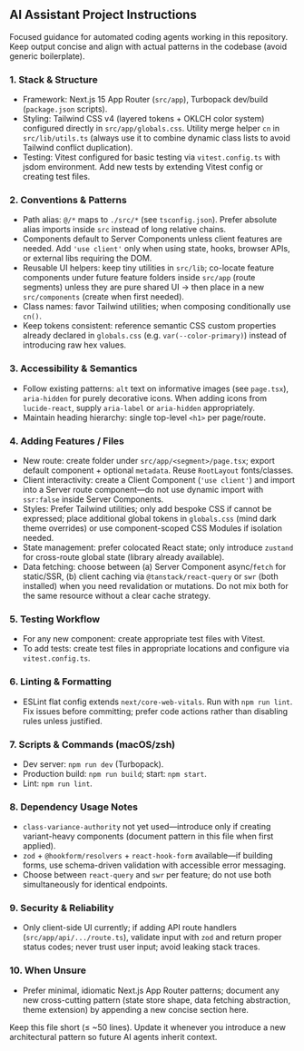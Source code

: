 ## AI Assistant Project Instructions

Focused guidance for automated coding agents working in this repository. Keep output concise and align with actual patterns in the codebase (avoid generic boilerplate).

### 1. Stack & Structure

- Framework: Next.js 15 App Router (`src/app`), Turbopack dev/build (`package.json` scripts).
- Styling: Tailwind CSS v4 (layered tokens + OKLCH color system) configured directly in `src/app/globals.css`. Utility merge helper `cn` in `src/lib/utils.ts` (always use it to combine dynamic class lists to avoid Tailwind conflict duplication).
- Testing: Vitest configured for basic testing via `vitest.config.ts` with jsdom environment. Add new tests by extending Vitest config or creating test files.

### 2. Conventions & Patterns

- Path alias: `@/*` maps to `./src/*` (see `tsconfig.json`). Prefer absolute alias imports inside `src` instead of long relative chains.
- Components default to Server Components unless client features are needed. Add `'use client'` only when using state, hooks, browser APIs, or external libs requiring the DOM.
- Reusable UI helpers: keep tiny utilities in `src/lib`; co-locate feature components under future feature folders inside `src/app` (route segments) unless they are pure shared UI → then place in a new `src/components` (create when first needed).
- Class names: favor Tailwind utilities; when composing conditionally use `cn()`.
- Keep tokens consistent: reference semantic CSS custom properties already declared in `globals.css` (e.g. `var(--color-primary)`) instead of introducing raw hex values.

### 3. Accessibility & Semantics

- Follow existing patterns: `alt` text on informative images (see `page.tsx`), `aria-hidden` for purely decorative icons. When adding icons from `lucide-react`, supply `aria-label` or `aria-hidden` appropriately.
- Maintain heading hierarchy: single top-level `<h1>` per page/route.

### 4. Adding Features / Files

- New route: create folder under `src/app/<segment>/page.tsx`; export default component + optional `metadata`. Reuse `RootLayout` fonts/classes.
- Client interactivity: create a Client Component (`'use client'`) and import into a Server route component—do not use dynamic import with `ssr:false` inside Server Components.
- Styles: Prefer Tailwind utilities; only add bespoke CSS if cannot be expressed; place additional global tokens in `globals.css` (mind dark theme overrides) or use component-scoped CSS Modules if isolation needed.
- State management: prefer colocated React state; only introduce `zustand` for cross-route global state (library already available).
- Data fetching: choose between (a) Server Component async/`fetch` for static/SSR, (b) client caching via `@tanstack/react-query` or `swr` (both installed) when you need revalidation or mutations. Do not mix both for the same resource without a clear cache strategy.

### 5. Testing Workflow

- For any new component: create appropriate test files with Vitest.
- To add tests: create test files in appropriate locations and configure via `vitest.config.ts`.

### 6. Linting & Formatting

- ESLint flat config extends `next/core-web-vitals`. Run with `npm run lint`. Fix issues before committing; prefer code actions rather than disabling rules unless justified.

### 7. Scripts & Commands (macOS/zsh)

- Dev server: `npm run dev` (Turbopack).
- Production build: `npm run build`; start: `npm start`.
- Lint: `npm run lint`.

### 8. Dependency Usage Notes

- `class-variance-authority` not yet used—introduce only if creating variant-heavy components (document pattern in this file when first applied).
- `zod` + `@hookform/resolvers` + `react-hook-form` available—if building forms, use schema-driven validation with accessible error messaging.
- Choose between `react-query` and `swr` per feature; do not use both simultaneously for identical endpoints.

### 9. Security & Reliability

- Only client-side UI currently; if adding API route handlers (`src/app/api/.../route.ts`), validate input with `zod` and return proper status codes; never trust user input; avoid leaking stack traces.

### 10. When Unsure

- Prefer minimal, idiomatic Next.js App Router patterns; document any new cross-cutting pattern (state store shape, data fetching abstraction, theme extension) by appending a new concise section here.

Keep this file short (≤ ~50 lines). Update it whenever you introduce a new architectural pattern so future AI agents inherit context.
